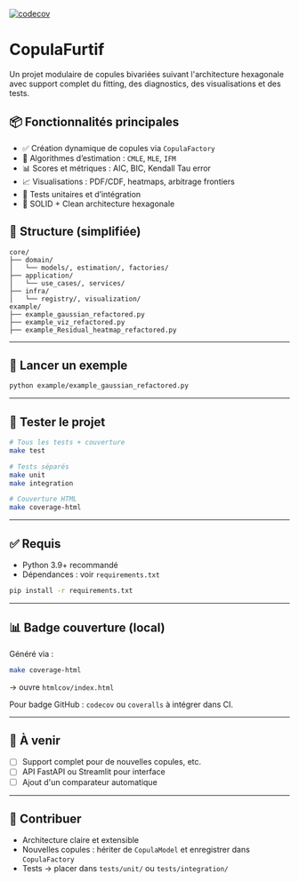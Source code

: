 [![codecov](https://codecov.io/gh/roadto7k/CopulaFurtif/branch/main/graph/badge.svg)](https://codecov.io/gh/roadto7k/CopulaFurtif)
# CopulaFurtif

Un projet modulaire de copules bivariées suivant l'architecture hexagonale avec support complet du fitting, des diagnostics, des visualisations et des tests.

## 📦 Fonctionnalités principales

- ✅ Création dynamique de copules via `CopulaFactory`
- 🧠 Algorithmes d’estimation : `CMLE`, `MLE`, `IFM`
- 📊 Scores et métriques : AIC, BIC, Kendall Tau error
- 📈 Visualisations : PDF/CDF, heatmaps, arbitrage frontiers
- 🧪 Tests unitaires et d’intégration
- 🧱 SOLID + Clean architecture hexagonale

## 📁 Structure (simplifiée)

```
core/
├── domain/
│   └── models/, estimation/, factories/
├── application/
│   └── use_cases/, services/
├── infra/
│   └── registry/, visualization/
example/
├── example_gaussian_refactored.py
├── example_viz_refactored.py
├── example_Residual_heatmap_refactored.py
```

---

## 🚀 Lancer un exemple

```bash
python example/example_gaussian_refactored.py
```

---

## 🧪 Tester le projet

```bash
# Tous les tests + couverture
make test

# Tests séparés
make unit
make integration

# Couverture HTML
make coverage-html
```

---

## ✅ Requis

- Python 3.9+ recommandé
- Dépendances : voir `requirements.txt`

```bash
pip install -r requirements.txt
```

---

## 📊 Badge couverture (local)

Généré via :
```bash
make coverage-html
```
→ ouvre `htmlcov/index.html`

Pour badge GitHub : `codecov` ou `coveralls` à intégrer dans CI.

---

## 📌 À venir
- [ ] Support complet pour de nouvelles copules, etc.
- [ ] API FastAPI ou Streamlit pour interface
- [ ] Ajout d'un comparateur automatique

---

## 🤝 Contribuer
- Architecture claire et extensible
- Nouvelles copules : hériter de `CopulaModel` et enregistrer dans `CopulaFactory`
- Tests → placer dans `tests/unit/` ou `tests/integration/`